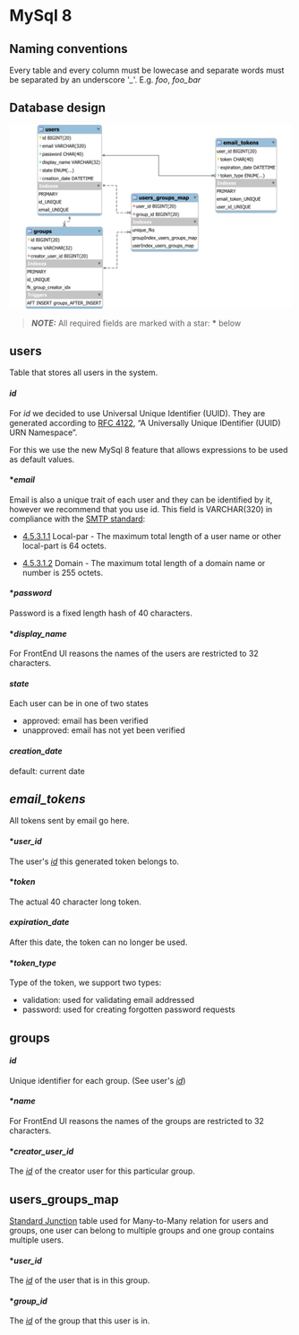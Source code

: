 # MySql 8

## Naming conventions
Every table and every column must be lowecase and separate words must be separated by an underscore '*_*'.
E.g. *foo*, *foo_bar*

## Database design
![Model of the database](./db_model.svg)

> **_NOTE:_**  All required fields are marked with a star: **\*** below
## users
Table that stores all users in the system.

#### *id*
For *id* we decided to use Universal Unique Identifier (UUID). They are generated according to [RFC 4122](http://www.ietf.org/rfc/rfc4122.txt), “A Universally Unique IDentifier (UUID) URN Namespace”.

For this we use the new MySql 8 feature that allows expressions to be used as default values.

#### **email*
Email is also a unique trait of each user and they can be identified by it, however we recommend that you use id.
This field is VARCHAR(320) in compliance with the [SMTP standard](https://tools.ietf.org/html/rfc5321):

* [4.5.3.1.1](https://tools.ietf.org/html/rfc5321.html#section-4.5.3.1.1)  Local-par
      - The maximum total length of a user name or other local-part is 64 octets.

* [4.5.3.1.2](https://tools.ietf.org/html/rfc5321.html#section-4.5.3.1.2)  Domain
      - The maximum total length of a domain name or number is 255 octets.

#### **password*
Password is a fixed length hash of 40 characters.

#### **display_name*
For FrontEnd UI reasons the names of the users are restricted to 32 characters.

#### *state*
Each user can be in one of two states
* approved: email has been verified
* unapproved: email has not yet been verified

#### *creation_date*
default: current date



## *email_tokens*
All tokens sent by email go here.

#### **user_id*
The user's [*id*](#id) this generated token belongs to.

#### **token*
The actual 40 character long token.

#### *expiration_date*
After this date, the token can no longer be used.

#### **token_type*
Type of the token, we support two types:
* validation: used for validating email addressed
* password: used for creating forgotten password requests



## groups

#### *id*
Unique identifier for each group. (See user's [*id*](#id))

#### **name*
For FrontEnd UI reasons the names of the groups are restricted to 32 characters.

#### **creator_user_id*
The [*id*](#id) of the creator user for this particular group.



## users_groups_map
[Standard Junction](https://en.wikipedia.org/wiki/Associative_entity) table used for Many-to-Many relation for users and groups, one user can belong to multiple groups and one group contains multiple users.

#### **user_id*
The [*id*](#id) of the user that is in this group.

#### **group_id*
The [*id*](#id) of the group that this user is in.